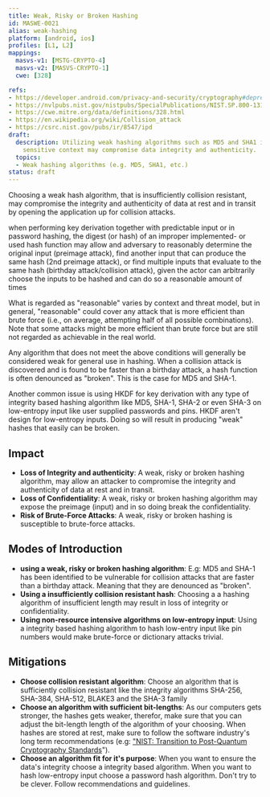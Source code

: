 ```yaml
---
title: Weak, Risky or Broken Hashing
id: MASWE-0021
alias: weak-hashing
platform: [android, ios]
profiles: [L1, L2]
mappings:
  masvs-v1: [MSTG-CRYPTO-4]
  masvs-v2: [MASVS-CRYPTO-1]
  cwe: [328]

refs:
- https://developer.android.com/privacy-and-security/cryptography#deprecated-functionality
- https://nvlpubs.nist.gov/nistpubs/SpecialPublications/NIST.SP.800-131Ar2.pdf
- https://cwe.mitre.org/data/definitions/328.html
- https://en.wikipedia.org/wiki/Collision_attack
- https://csrc.nist.gov/pubs/ir/8547/ipd
draft:
  description: Utilizing weak hashing algorithms such as MD5 and SHA1 in a security
    sensitive context may compromise data integrity and authenticity.
  topics:
  - Weak hashing algorithms (e.g. MD5, SHA1, etc.)
status: draft
---
```


Choosing a weak hash algorithm, that is insufficiently collision resistant, may compromise the integrity and authenticity of data at rest and in transit by opening the application up for collision attacks.

when performing key derivation together with predictable input or in password hashing, the digest (or hash) of an improper implemented- or used hash function may allow and adversary to reasonably determine the original input (preimage attack), find another input that can produce the same hash (2nd preimage attack), or find multiple inputs that evaluate to the same hash (birthday attack/collision attack), given the actor can arbitrarily choose the inputs to be hashed and can do so a reasonable amount of times

What is regarded as "reasonable" varies by context and threat model, but in general, "reasonable" could cover any attack that is more efficient than brute force (i.e., on average, attempting half of all possible combinations). Note that some attacks might be more efficient than brute force but are still not regarded as achievable in the real world.

Any algorithm that does not meet the above conditions will generally be considered weak for general use in hashing. When a collision attack is discovered and is found to be faster than a birthday attack, a hash function is often denounced as "broken". This is the case for MD5 and SHA-1.

Another common issue is using HKDF for key derivation with any type of integrity based hashing algorithm like MD5, SHA-1, SHA-2 or even SHA-3 on low-entropy input like user supplied passwords and pins. HKDF aren't design for low-entropy inputs. Doing so will result in producing "weak" hashes that easily can be broken.

## Impact

- **Loss of Integrity and authenticity**: A weak, risky or broken hashing algorithm, may allow an attacker to compromise the integrity and authenticity of data at rest and in transit.
- **Loss of Confidentiality**: A  weak, risky or broken hashing algorithm may expose the preimage (input) and in so doing break the confidentiality.
- **Risk of Brute-Force Attacks**: A  weak, risky or broken hashing is susceptible to brute-force attacks.

## Modes of Introduction

- **using a weak, risky or broken hashing algorithm**: E.g: MD5 and SHA-1 has been identified to be vulnerable for collision attacks that are faster than a birthday attack. Meaning that they are denounced as "broken".
- **Using a insufficiently collision resistant hash**: Choosing a a hashing algorithm of insufficient length may result in loss of integrity or confidentiality.
- **Using non-resource intensive algorithms on low-entropy input**: Using a integrity based hashing algorithm to hash low-entry input like pin numbers would make brute-force or dictionary attacks trivial.


## Mitigations

- **Choose collision resistant algorithm**: Choose an algorithm that is sufficiently collision resistant like the integrity algorithms SHA-256, SHA-384, SHA-512, BLAKE3 and the SHA-3 family
- **Choose an algorithm with sufficient bit-lengths**: As our computers gets stronger, the hashes gets weaker, therefor, make sure that you can adjust the bit-length length of the algorithm of your choosing. When hashes are stored at rest, make sure to follow the software industry's long term recommendations (e.g: ["NIST: Transition to Post-Quantum Cryptography Standards](https://csrc.nist.gov/pubs/ir/8547/ipd)").
- **Choose an algorithm fit for it's purpose**: When you want to ensure the data's integrity choose a integrity based algorithm. When you want to hash low-entropy input choose a password hash algorithm. Don't try to be clever. Follow recommendations and guidelines.